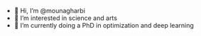 - 👋 Hi, I’m @mounagharbi
- 👀 I’m interested in science and arts
- 🌱 I’m currently doing a PhD in optimization and deep learning


<!---
mounagharbi/mounagharbi is a ✨ special ✨ repository because its `README.md` (this file) appears on your GitHub profile.
You can click the Preview link to take a look at your changes.
--->
